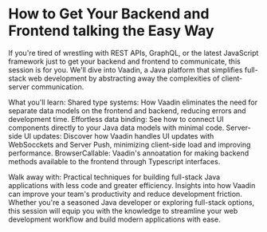 # How to Get Your Backend and Frontend talking the Easy Way

If you're tired of wrestling with REST APIs, GraphQL, or the latest JavaScript framework just to get your backend and frontend to communicate, this session is for you.  We'll dive into Vaadin, a Java platform that simplifies full-stack web development by abstracting away the complexities of client-server communication.

What you'll learn:
Shared type systems: How Vaadin eliminates the need for separate data models on the frontend and backend, reducing errors and development time.
Effortless data binding: See how to connect UI components directly to your Java data models with minimal code.
Server-side UI updates: Discover how Vaadin handles UI updates with WebSocckets and Server Push, minimizing client-side load and improving performance.
BrowserCallable: Vaadin's annoatation for making backend methods available to the frontend through Typescript interfaces.

Walk away with:
Practical techniques for building full-stack Java applications with less code and greater efficiency.
Insights into how Vaadin can improve your team's productivity and reduce development friction.
Whether you're a seasoned Java developer or exploring full-stack options, this session will equip you with the knowledge to streamline your web development workflow and build modern applications with ease.

